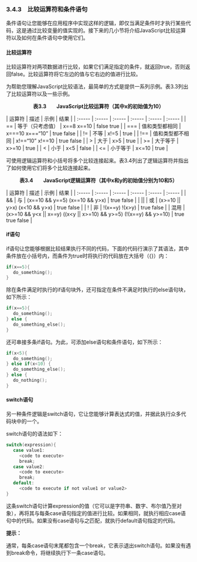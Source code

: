 ### 3.4.3　比较运算符和条件语句

条件语句让您能够在应用程序中实现这样的逻辑，即仅当满足条件时才执行某些代码，这是通过比较变量的值实现的。接下来的几小节将介绍JavaScript比较运算符以及如何在条件语句中使用它们。

#### 比较运算符

比较运算符对两项数据进行比较，如果它们满足指定的条件，就返回true，否则返回false。比较运算符将它左边的值与它右边的值进行比较。

为帮助您理解JavaScript比较语法，最简单的方式是提供一系列示例。表3.3列出了比较运算符以及一些示例。

<center class="my_markdown"><b class="my_markdown">表3.3　　JavaScript比较运算符（其中x的初始值为10）</b></center>

| 运算符 | 描述 | 示例 | 结果 |
| :-----  | :-----  | :-----  | :-----  | :-----  | :-----  |
| == | 等于（只考虑值） | x==8 x==10 | false true |
| === | 值和类型都相同 | x===10 x===“10” | true false |
| != | 不等 | x!=5 | true |
| !== | 值和类型都不相同 | x!==“10” x!==10 | true false |
| > | 大于 | x>5 | true |
| >= | 大于等于 | x>=10 | true |
| < | 小于 | x<5 | false |
| <= | 小于等于 | x<=10 | true |

可使用逻辑运算符和小括号将多个比较连接起来。表3.4列出了逻辑运算符并指出了如何使用它们将多个比较连接起来。

<center class="my_markdown"><b class="my_markdown">表3.4　　JavaScript逻辑运算符（其中x和y的初始值分别为10和5）</b></center>

| 运算符 | 描述 | 示例 | 结果 |
| :-----  | :-----  | :-----  | :-----  | :-----  | :-----  |
| && | 与 | (x==10 && y==5) (x==10 && y>x) | true false |
| || | 或 | (x>=10 || y>x) (x<10 && y>x) | true false |
| ! | 非 | !(x==y) !(x>y) | true false |
| 混用 | (x>=10 && y<x || x==y) ((x<y || x>=10) && y>=5) (!(x==y) && y>=10) | true true false |

#### if语句

if语句让您能够根据比较结果执行不同的代码，下面的代码行演示了其语法，其中条件放在小括号内，而条件为true时将执行的代码放在大括号（{}）内：

```go
if(x==5){
　 do_something();
}
```

除在条件满足时执行的if语句块外，还可指定在条件不满足时执行的else语句块，如下所示：

```go
if(x==5){
　 do_something();
} else {
　 do_something_else();
}
```

还可串接多条if语句。为此，可添加else语句和条件语句，如下所示：

```go
if(x<5){
　 do_something();
} else if(x<10) {
　 do_something_else();
} else {
　 do_nothing();
}
```

#### switch语句

另一种条件逻辑是switch语句，它让您能够计算表达式的值，并据此执行众多代码块中的一个。

switch语句的语法如下：

```go
switch(expression){
　 case value1:
　　　<code to execute>
　　　break;
　 case value2:
　　　<code to execute>
　　　break;
　 default:
　　　<code to execute if not value1 or value2>
}
```

这条switch语句计算expression的值（它可以是字符串、数字、布尔值乃至对象），再将其与每条case语句指定的值进行比较。如果相同，就执行相应case语句中的代码。如果没有case语句与之匹配，就执行default语句指定的代码。

**提示：**

通常，每条case语句末尾都包含一个break，它表示退出switch语句。如果没有遇到break命令，将继续执行下一条case语句。

